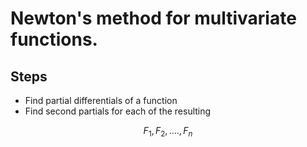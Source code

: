 # Newton's method for  multivariate functions. 

## Steps
- Find partial differentials of a function
- Find second partials for each of the resulting 

$$ F_1, F_2,...., F_n $$
